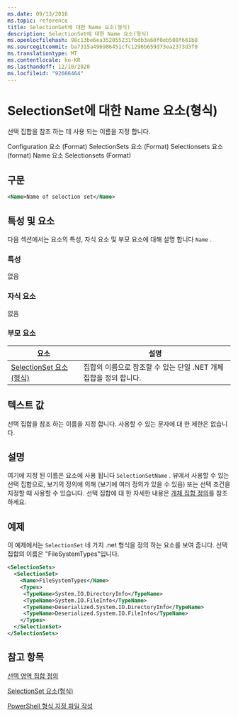 ```yaml
---
ms.date: 09/13/2016
ms.topic: reference
title: SelectionSet에 대한 Name 요소(형식)
description: SelectionSet에 대한 Name 요소(형식)
ms.openlocfilehash: 98c13be6ea352055231fbdb3a60f0eb508f661b8
ms.sourcegitcommit: ba7315a496986451cfc1296b659d73ea2373d3f0
ms.translationtype: MT
ms.contentlocale: ko-KR
ms.lasthandoff: 12/10/2020
ms.locfileid: "92666464"
---
```

# <a name="name-element-for-selectionset-format"></a>SelectionSet에 대한 Name 요소(형식)

선택 집합을 참조 하는 데 사용 되는 이름을 지정 합니다.

Configuration 요소 (Format) SelectionSets 요소 (Format) Selectionsets 요소 (format) Name 요소 Selectionsets (Format)

## <a name="syntax"></a>구문

```xml
<Name>Name of selection set</Name>
```

## <a name="attributes-and-elements"></a>특성 및 요소

다음 섹션에서는 요소의 특성, 자식 요소 및 부모 요소에 대해 설명 합니다 `Name` .

### <a name="attributes"></a>특성

없음

### <a name="child-elements"></a>자식 요소

없음

### <a name="parent-elements"></a>부모 요소

|요소|설명|
|-------------|-----------------|
|[SelectionSet 요소(형식)](./selectionset-element-format.md)|집합의 이름으로 참조할 수 있는 단일 .NET 개체 집합을 정의 합니다.|

## <a name="text-value"></a>텍스트 값

선택 집합을 참조 하는 이름을 지정 합니다. 사용할 수 있는 문자에 대 한 제한은 없습니다.

## <a name="remarks"></a>설명

여기에 지정 된 이름은 요소에 사용 됩니다 `SelectionSetName` . 뷰에서 사용할 수 있는 선택 집합으로, 보기의 정의에 의해 (보기에 여러 정의가 있을 수 있음) 또는 선택 조건을 지정할 때 사용할 수 있습니다. 선택 집합에 대 한 자세한 내용은 [개체 집합 정의](./defining-selection-sets.md)를 참조 하세요.

## <a name="example"></a>예제

이 예제에서는 `SelectionSet` 네 가지 .net 형식을 정의 하는 요소를 보여 줍니다. 선택 집합의 이름은 "FileSystemTypes"입니다.

```xml
<SelectionSets>
  <SelectionSet>
    <Name>FileSystemTypes</Name>
    <Types>
     <TypeName>System.IO.DirectoryInfo</TypeName>
     <TypeName>System.IO.FileInfo</TypeName>
     <TypeName>Deserialized.System.IO.DirectoryInfo</TypeName>
     <TypeName>Deserialized.System.IO.FileInfo</TypeName>
    </Types>
  </SelectionSet>
</SelectionSets>
```

## <a name="see-also"></a>참고 항목

[선택 영역 집합 정의](./defining-selection-sets.md)

[SelectionSet 요소(형식)](./selectionset-element-format.md)

[PowerShell 형식 지정 파일 작성](./writing-a-powershell-formatting-file.md)

